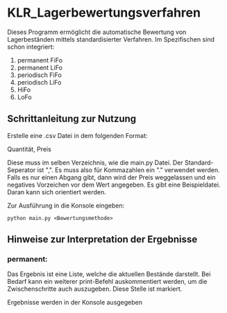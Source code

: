 # KLR_Lagerbewertungsverfahren

Dieses Programm ermöglicht die automatische Bewertung von Lagerbeständen mittels standardisierter Verfahren.
Im Spezifischen sind schon integriert:
1. permanent FiFo
2. permanent LiFo
3. periodisch FiFo
4. periodisch LiFo
5. HiFo
6. LoFo


## Schrittanleitung zur Nutzung

Erstelle eine .csv Datei in dem folgenden Format: 

Quantität, Preis

Diese muss im selben Verzeichnis, wie die main.py Datei. Der Standard-Seperator ist ",". Es muss also für Kommazahlen ein "." verwendet werden.
Falls es nur einen Abgang gibt, dann wird der Preis weggelassen und ein negatives Vorzeichen vor dem Wert angegeben.
Es gibt eine Beispieldatei. Daran kann sich orientiert werden.

Zur Ausführung in die Konsole eingeben:

```
python main.py <Bewertungsmethode>
```

## Hinweise zur Interpretation der Ergebnisse
### permanent:
Das Ergebnis ist eine Liste, welche die aktuellen Bestände darstellt. Bei Bedarf kann ein weiterer print-Befehl auskommentiert werden, um die Zwischenschritte auch auszugeben.
Diese Stelle ist markiert.

Ergebnisse werden in der Konsole ausgegeben
